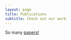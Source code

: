 ```yaml
---
layout: page
title: Publications
subtitle: Check out our work
---
```

So many [papers!](https://pubmed.ncbi.nlm.nih.gov/?term=%28Developmental+Imaging%5BAffiliation%5D%29+AND+%28%28Murdoch+Childrens+Research+Institute%5BAffiliation%5D%29+OR+%28Murdoch+Children%27s+Research+Institute%5BAffiliation%5D%29%29&sort=date)
